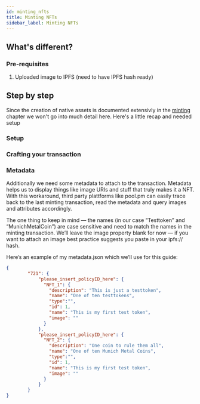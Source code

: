 ```yaml
---
id: minting_nfts
title: Minting NFTs
sidebar_label: Minting NFTs
---
```



## What's different?

### Pre-requisites

1. Uploaded image to IPFS (need to have IPFS hash ready)

## Step by step
Since the creation of native assets is documented extensivly in the [minting](minting_nfts.md) chapter we won't go into much detail here.
Here's a little recap and needed setup

### Setup




### Crafting your transaction

### Metadata

Additionally we need some metadata to attach to the transaction. Metadata helps us to display things like image URIs and stuff that truly makes it a NFT. With this workaround, third party plattforms like pool.pm can easily trace back to the last minting transaction, read the metadata and query images and attributes accordingly.

The one thing to keep in mind — the names (in our case “Testtoken” and “MunichMetalCoin”) are case sensitive and need to match the names in the minting transaction.
We’ll leave the image property blank for now — if you want to attach an image best practice suggests you paste in your ipfs:// hash.

Here’s an example of my metadata.json which we’ll use for this guide:

```json
{
        "721": {
            "please_insert_policyID_here": {
              "NFT_1": {
                "description": "This is just a testtoken",
                "name": "One of ten testtokens",
                "type":"",
                "id": 1,
                "name": "This is my first test token",
                "image": ""
              }
            },
            "please_insert_policyID_here": {
              "NFT_2": {
                "description": "One coin to rule them all",
                "name": "One of ten Munich Metal Coins",
                "type":"",
                "id": 1,
                "name": "This is my first test token",
                "image": ""
              }
            }
        }
}
```